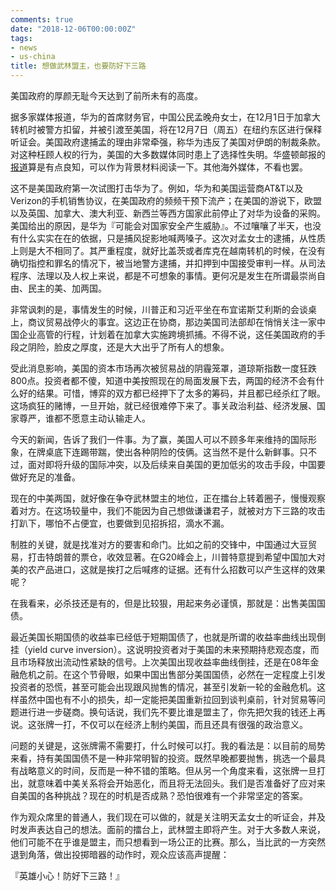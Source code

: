 ```yaml
---
comments: true
date: "2018-12-06T00:00:00Z"
tags:
- news
- us-china
title: 想做武林盟主，也要防好下三路
---
```


美国政府的厚颜无耻今天达到了前所未有的高度。

据多家媒体报道，华为的首席财务官，中国公民孟晚舟女士，在12月1日于加拿大转机时被警方扣留，并被引渡至美国，将在12月7日（周五）在纽约东区进行保释听证会。美国政府逮捕孟的理由非常牵强，称华为违反了美国对伊朗的制裁条款。对这种枉顾人权的行为，美国的大多数媒体同时患上了选择性失明。华盛顿邮报的[报道](https://www.washingtonpost.com/world/asia_pacific/china-protests-despicable-hooliganism-after-arrest-of-huawei-executive/2018/12/06/c5875820-f942-11e8-863a-8972120646e0_story.html?utm_term=.63a9a900be16)算是有点良知，可以作为背景材料阅读一下。其他海外媒体，不看也罢。

这不是美国政府第一次试图打击华为了。例如，华为和美国运营商AT&T以及Verizon的手机销售协议，在美国政府的频频干预下流产；在美国的游说下，欧盟以及英国、加拿大、澳大利亚、新西兰等西方国家此前停止了对华为设备的采购。美国给出的原因，是华为『可能会对国家安全产生威胁』。不过嚷嚷了半天，也没有什么实实在在的依据，只是捕风捉影地喊两嗓子。这次对孟女士的逮捕，从性质上则是大不相同了。其严重程度，就好比盖茨或者库克在越南转机的时候，在没有确切指控和罪名的情况下，被当地警方逮捕，并扣押到中国接受审判一样。从司法程序、法理以及人权上来说，都是不可想象的事情。更何况是发生在所谓最崇尚自由、民主的美、加两国。

非常讽刺的是，事情发生的时候，川普正和习近平坐在布宜诺斯艾利斯的会谈桌上，商议贸易战停火的事宜。这边正在协商，那边美国司法部却在悄悄关注一家中国企业高管的行程，计划着在加拿大实施跨境抓捕。不得不说，这任美国政府的手段之阴险，脸皮之厚度，还是大大出乎了所有人的想象。

受此消息影响，美国的资本市场再次被贸易战的阴霾笼罩，道琼斯指数一度狂跌800点。投资者都不傻，知道中美按照现在的局面发展下去，两国的经济不会有什么好的结果。可惜，博弈的双方都已经押下了太多的筹码，并且都已经杀红了眼。这场疯狂的赌博，一旦开始，就已经很难停下来了。事关政治利益、经济发展、国家尊严，谁都不愿意主动认输走人。

今天的新闻，告诉了我们一件事。为了赢，美国人可以不顾多年来维持的国际形象，在牌桌底下连踢带踹，使出各种阴险的伎俩。这当然不是什么新鲜事。只不过，面对即将升级的国际冲突，以及后续来自美国的更加低劣的攻击手段，中国要做好充足的准备。

现在的中美两国，就好像在争夺武林盟主的地位，正在擂台上转着圈子，慢慢观察着对方。在这场较量中，我们不能因为自己想做谦谦君子，就被对方下三路的攻击打趴下，哪怕不占便宜，也要做到见招拆招，滴水不漏。

制胜的关键，就是找准对方的要害和命门。比如之前的交锋中，中国通过大豆贸易，打击特朗普的票仓，收效显著。在G20峰会上，川普特意提到希望中国加大对美的农产品进口，这就是挨打之后喊疼的证据。还有什么招数可以产生这样的效果呢？

在我看来，必杀技还是有的，但是比较狠，用起来务必谨慎，那就是：出售美国国债。

最近美国长期国债的收益率已经低于短期国债了，也就是所谓的收益率曲线出现倒挂（yield curve inversion）。这说明投资者对于美国的未来预期持悲观态度，而且市场释放出流动性紧缺的信号。上次美国出现收益率曲线倒挂，还是在08年金融危机之前。在这个节骨眼，如果中国出售部分美国国债，必然在一定程度上引发投资者的恐慌，甚至可能会出现跟风抛售的情况，甚至引发新一轮的金融危机。这样虽然中国也有不小的损失，却一定能把美国重新拉回到谈判桌前，针对贸易等问题进行进一步磋商。换句话说，我们先不要比谁是盟主了，你先把欠我的钱还上再说。这张牌一打，不仅可以在经济上制约美国，而且还具有很强的政治意义。

问题的关键是，这张牌需不需要打，什么时候可以打。我的看法是：以目前的局势来看，持有美国国债不是一种非常明智的投资。既然早晚都要抛售，挑选一个最具有战略意义的时间，反而是一种不错的策略。但从另一个角度来看，这张牌一旦打出，就意味着中美关系将会开始恶化，而且将无法回头。我们是否准备好了应对来自美国的各种挑战？现在的时机是否成熟？恐怕很难有一个非常坚定的答案。

作为观众席里的普通人，我们现在可以做的，就是关注明天孟女士的听证会，并及时发声表达自己的想法。面前的擂台上，武林盟主即将产生。对于大多数人来说，他们可能不在乎谁是盟主，而只想看到一场公正的比赛。那么，当比武的一方突然退到角落，做出投掷暗器的动作时，观众应该高声提醒：

『英雄小心！防好下三路！』
